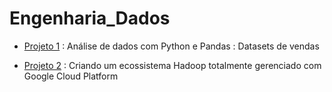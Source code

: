 # Engenharia_Dados

- [Projeto 1](https://github.com/Ladeiraalexandre/Engenharia_Dados/tree/main/ProjetoPandas)   : Análise de dados com Python e Pandas : Datasets de vendas 

- [Projeto 2](https://github.com/Ladeiraalexandre/Engenharia_Dados/tree/main/Projeto_Dataproc)   : Criando um ecossistema Hadoop totalmente gerenciado com Google Cloud Platform

  
  
  